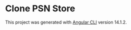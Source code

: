 # Clone PSN Store

This project was generated with [Angular CLI](https://github.com/angular/angular-cli) version 14.1.2.

